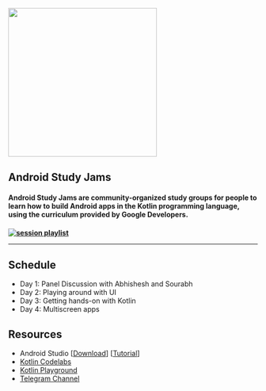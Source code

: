 <p align="left">
<img width="300" src="https://drive.google.com/uc?export=view&id=1XfLhaaUsef3sD7c46TC_ZoaorKg-uBFM" />
	
<h2 align="left"> Android Study Jams </h2>
<h4 align="left"> Android Study Jams are community-organized study groups for people to learn how to build Android apps in the Kotlin programming language, using the curriculum provided by Google Developers. <h4>
</p>

[![session playlist](https://img.shields.io/badge/Session%20playlist-comming%20soon-orange?style=for-the-badge&logo=appveyor)]()

---

## Schedule

- Day 1: Panel Discussion with Abhishesh and Sourabh
- Day 2: Playing around with UI
- Day 3: Getting hands-on with Kotlin
- Day 4: Multiscreen apps

## Resources

- Android Studio [[Download](https://developer.android.com/studio)] [[Tutorial](https://www.udacity.com/course/how-to-install-android-studio--ud808)]
- [Kotlin Codelabs](https://g.co/android/studyjams)
- [Kotlin Playground](https://play.kotlinlang.org/)
- [Telegram Channel](https://t.me/dsckiet)
